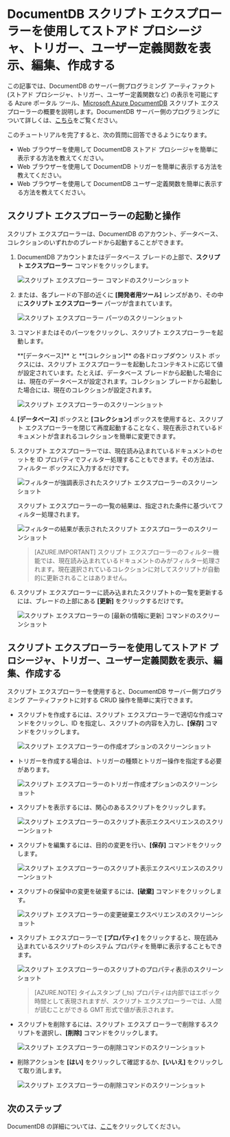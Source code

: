 <properties
	pageTitle="DocumentDB スクリプト エクスプローラーを使用したストアド プロシージャ、トリガー、およびユーザー定義関数の表示 | Microsoft Azure"
	description="DocumentDB のサーバー側プログラミング アーティファクト (ストアド プロシージャ、トリガー、ユーザー定義関数など) を表示するための Azure ポータル ツール、DocumentDB スクリプト エクスプローラーについて説明します。"
	services="documentdb"
	authors="AndrewHoh"
	manager="jhubbard"
	editor="monicar"
	documentationCenter=""/>

<tags
	ms.service="documentdb"
	ms.workload="data-services"
	ms.tgt_pltfrm="na"
	ms.devlang="na"
	ms.topic="article" 
	ms.date="12/01/2015"
	ms.author="anhoh"/>

# DocumentDB スクリプト エクスプローラーを使用してストアド プロシージャ、トリガー、ユーザー定義関数を表示、編集、作成する

この記事では、DocumentDB のサーバー側プログラミング アーティファクト (ストアド プロシージャ、トリガー、ユーザー定義関数など) の表示を可能にする Azure ポータル ツール、[Microsoft Azure DocumentDB](https://azure.microsoft.com/services/documentdb/) スクリプト エクスプローラーの概要を説明します。DocumentDB サーバー側のプログラミングについて詳しくは、[こちら](documentdb-programming.md)をご覧ください。

このチュートリアルを完了すると、次の質問に回答できるようになります。

-	Web ブラウザーを使用して DocumentDB ストアド プロシージャを簡単に表示する方法を教えてください。
-	Web ブラウザーを使用して DocumentDB トリガーを簡単に表示する方法を教えてください。
-	Web ブラウザーを使用して DocumentDB ユーザー定義関数を簡単に表示する方法を教えてください。

## スクリプト エクスプローラーの起動と操作

スクリプト エクスプローラーは、DocumentDB のアカウント、データベース、コレクションのいずれかのブレードから起動することができます。

1. DocumentDB アカウントまたはデータベース ブレードの上部で、**スクリプト エクスプローラー** コマンドをクリックします。

	![スクリプト エクスプローラー コマンドのスクリーンショット](./media/documentdb-view-scripts/scriptexplorercommand.png)
 
2. または、各ブレードの下部の近くに **[開発者用ツール]** レンズがあり、その中に**スクリプト エクスプローラー** パーツが含まれています。

	![スクリプト エクスプローラー パーツのスクリーンショット](./media/documentdb-view-scripts/scriptexplorerpart.png)

2. コマンドまたはそのパーツをクリックし、スクリプト エクスプローラーを起動します。

	<p>**[データベース]** と **[コレクション]** の各ドロップダウン リスト ボックスには、スクリプト エクスプローラーを起動したコンテキストに応じて値が設定されています。たとえば、データベース ブレードから起動した場合には、現在のデータベースが設定されます。コレクション ブレードから起動した場合には、現在のコレクションが設定されます。

	![スクリプト エクスプローラーのスクリーンショット](./media/documentdb-view-scripts/scriptexplorerinitial.png)


3. **[データベース]** ボックスと **[コレクション]** ボックスを使用すると、スクリプト エクスプローラーを閉じて再度起動することなく、現在表示されているドキュメントが含まれるコレクションを簡単に変更できます。

4. スクリプト エクスプローラーでは、現在読み込まれているドキュメントのセットを ID プロパティでフィルター処理することもできます。その方法は、フィルター ボックスに入力するだけです。

	![フィルターが強調表示されたスクリプト エクスプローラーのスクリーンショット](./media/documentdb-view-scripts/scriptexplorerfilter.png)

	スクリプト エクスプローラーの一覧の結果は、指定された条件に基づいてフィルター処理されます。

	![フィルターの結果が表示されたスクリプト エクスプローラーのスクリーンショット](./media/documentdb-view-scripts/scriptexplorerfilterresults.png)


	> [AZURE.IMPORTANT] スクリプト エクスプローラーのフィルター機能では、現在読み込まれているドキュメントのみがフィルター処理されます。現在選択されているコレクションに対してスクリプトが自動的に更新されることはありません。

5. スクリプト エクスプローラーに読み込まれたスクリプトトの一覧を更新するには、ブレードの上部にある **[更新]** をクリックするだけです。

	![スクリプト エクスプローラーの [最新の情報に更新] コマンドのスクリーンショット](./media/documentdb-view-scripts/scriptexplorerrefresh.png)


## スクリプト エクスプローラーを使用してストアド プロシージャ、トリガー、ユーザー定義関数を表示、編集、作成する

スクリプト エクスプローラーを使用すると、DocumentDB サーバー側プログラミング アーティファクトに対する CRUD 操作を簡単に実行できます。

- スクリプトを作成するには、スクリプト エクスプローラーで適切な作成コマンドをクリックし、ID を指定し、スクリプトの内容を入力し、**[保存]** コマンドをクリックします。

	![スクリプト エクスプローラーの作成オプションのスクリーンショット](./media/documentdb-view-scripts/scriptexplorercreatecommand.png)

- トリガーを作成する場合は、トリガーの種類とトリガー操作を指定する必要があります。

	![スクリプト エクスプローラーのトリガー作成オプションのスクリーンショット](./media/documentdb-view-scripts/scriptexplorercreatetrigger.png)

- スクリプトを表示するには、関心のあるスクリプトをクリックします。

	![スクリプト エクスプローラーのスクリプト表示エクスペリエンスのスクリーンショット](./media/documentdb-view-scripts/scriptexplorerviewscript.png)

- スクリプトを編集するには、目的の変更を行い、**[保存]** コマンドをクリックします。

	![スクリプト エクスプローラーのスクリプト表示エクスペリエンスのスクリーンショット](./media/documentdb-view-scripts/scriptexplorereditscript.png)

- スクリプトの保留中の変更を破棄するには、**[破棄]** コマンドをクリックします。

	![スクリプト エクスプローラーの変更破棄エクスペリエンスのスクリーンショット](./media/documentdb-view-scripts/scriptexplorerdiscardchanges.png)

- スクリプト エクスプローラーで **[プロパティ]** をクリックすると、現在読み込まれているスクリプトのシステム プロパティを簡単に表示することもできます。

	![スクリプト エクスプローラーのスクリプトのプロパティ表示のスクリーンショット](./media/documentdb-view-scripts/scriptproperties.png)

	> [AZURE.NOTE] タイムスタンプ (\_ts) プロパティは内部ではエポック時間として表現されますが、スクリプト エクスプローラーでは、人間が読むことができる GMT 形式で値が表示されます。

- スクリプトを削除するには、スクリプト エクスプ ローラーで削除するスクリプトを選択し、**[削除]** コマンドをクリックします。

	![スクリプト エクスプローラーの削除コマンドのスクリーンショット](./media/documentdb-view-scripts/scriptexplorerdeletescript1.png)

- 削除アクションを **[はい]** をクリックして確認するか、**[いいえ]** をクリックして取り消します。

	![スクリプト エクスプローラーの削除コマンドのスクリーンショット](./media/documentdb-view-scripts/scriptexplorerdeletescript2.png)

## 次のステップ

DocumentDB の詳細については、[ここ](http://azure.com/docdb)をクリックしてください。
 

<!---HONumber=AcomDC_0128_2016-->